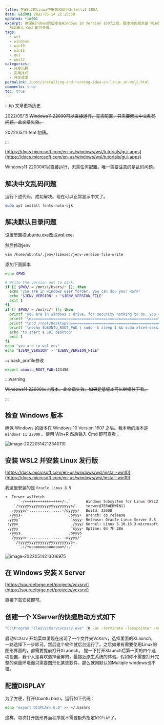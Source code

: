 ```yaml
---
title: 在WSL2的Linux中安装和运行IntelliJ IDEA
date: &id001 2022-05-14 21:15:59
updated: *id001
excerpt: 确保Windows的版本在Windows 10 Version 1607之后。我本地的版本是 Windows 11 22000。使用 Win+R
  然后输入 Cmd 即可查看。
tags:
  - wsl
  - windows
  - win10
  - win11
  - gui
  - wwsl2
categories:
  - 开发流程
  - 实用技巧
  - 开发效率
permalink: /post/installing-and-running-idea-on-linux-in-wsl2.html
comments: true
toc: true
---
```

:::tip 文章更新历史

2022/05/15 ~~Windows11 22000可以直接运行，无需配置，只需要解决中文乱码问题，此文章失效。~~

2022/05/11 feat:初稿。

:::

[https://docs.microsoft.com/en-us/windows/wsl/tutorials/gui-apps](https://docs.microsoft.com/en-us/windows/wsl/tutorials/gui-apps)

Windows11 22000可以直接运行，无需任何配置。唯一需要注意的是乱码问题。

## 解决中文乱码问题

运行下述代码，成功解决。现在可以正常显示中文了。

```bash
sudo apt install fonts-noto-cjk
```

## 解决默认目录问题

设置里面把ubuntu.exe改成wsl.exe。

然后修改jenv

```bash
vim /home/ubuntu/.jenv/libexec/jenv-version-file-write
```

添加下面脚本

```bash
echo $PWD

# Write the version out to disk.
if [[ $PWD/ = /mnt/c/Users/* ]]; then
  echo "you are in windows user forder, you can dou your work"
  echo "$JENV_VERSION" > "$JENV_VERSION_FILE"
  exit 1
fi
if [[ $PWD/ = /mnt/c/* ]]; then
  printf "you are in windows c drive, for security nothing to do, you can type '~' back to wsl home \nor"
  printf '\n==========================================================\necho $UBUNTU_ROOT_PWD | sudo -S sleep 1 && sudo su - root'
  printf "\ncd /root/Desktop\n==========================================================\nto root app forder\nor"
  printf '\necho $UBUNTU_ROOT_PWD | sudo -S sleep 1 && sudo xfce4-session\n'
  echo "to start a GUI desktop"
  exit 1
fi
echo "you are in wsl env"
echo "$JENV_VERSION" > "$JENV_VERSION_FILE"
```

~/.bash_profile修改

```bash
export ubuntu_ROOT_PWD=123456
```

:::warning

~~Windows11 22000以上版本，此文章失效。如果是低版本可以继续往下看。~~

:::

## 检查 Windows 版本

确保 Windows 的版本在 Windows 10 Version 1607 之后。我本地的版本是 `Windows 11 22000` 。使用 Win+R 然后输入 Cmd 即可查看：

![image-20220514212340110](https://cdn.jsdelivr.net/gh/terwer/upload@main/img/image-20220514212340110.png)

## 安装 WSL2 并安装 Linux 发行版

[https://docs.microsoft.com/en-us/windows/wsl/install-win10](https://docs.microsoft.com/en-us/windows/wsl/install-win10)

我这里安装的是 `Oracle Linux 8.5`

```bash
➜  Terwer wslfetch
      `-/+++++++++++++++++/-.`       Windows Subsystem for Linux (WSL2)
    `/syyyyyyyyyyyyyyyyyyyyyyys/.    terwer@TERWERWIN11
   :yyyyo/-...............-/oyyyy/   Build: 22000
  /yyys-                     .oyyy+  Branch: co_release
 .yyyy`                       `syyy- Release: Oracle Linux Server 8.5
 :yyyo                         /yyy/ Kernel: Linux 5.10.16.3-microsoft-standard-WSL2
 .yyyy`                       `syyy- Uptime: 0d 7h 28m
  /yyys.                     .oyyyo
   /yyyyo:-...............-:oyyyy/`
    `/syyyyyyyyyyyyyyyyyyyyyyys+.
      `.:/+ooooooooooooooo+/:.`
```

![image-20220514213016975](https://cdn.jsdelivr.net/gh/terwer/upload@main/img/image-20220514213016975.png)

## 在 Windows 安装 X Server

[https://sourceforge.net/projects/vcxsrv/](https://sourceforge.net/projects/vcxsrv/)

直接下载安装即可。

## 创建一个 XServer的快捷启动方式如下

```bash
"C:\Program Files\VcXsrv\vcxsrv.exe" :0 -ac -terminate -lesspointer -multiwindow -clipboard -wgl -dpi auto
```

启动VcXsrv
开始菜单里现在出现了一个文件夹VcXsrv，选择里面的XLaunch，一路选择下一步即可。然后这个软件就后台运行了。之后如果有需要使用Linux的图形界面的，都需要提前打开XLaunch。
提一下打开Xlaunch后第一页的四个选项设置，我个人是喜欢选择全屏的，最接近原生系统的体验。假如你不需要打开完整的桌面环境而只需要图形化某些软件，那么就用默认的Multiple windows也不错。

## 配置DISPLAY

为了方便，打开Ubuntu bash，运行如下代码：

```bash
echo "export DISPLAY=:0.0" >> ~/.bashrc
```

这样，每次打开图形界面程序就不需要额外指定`DISPLAY`了。